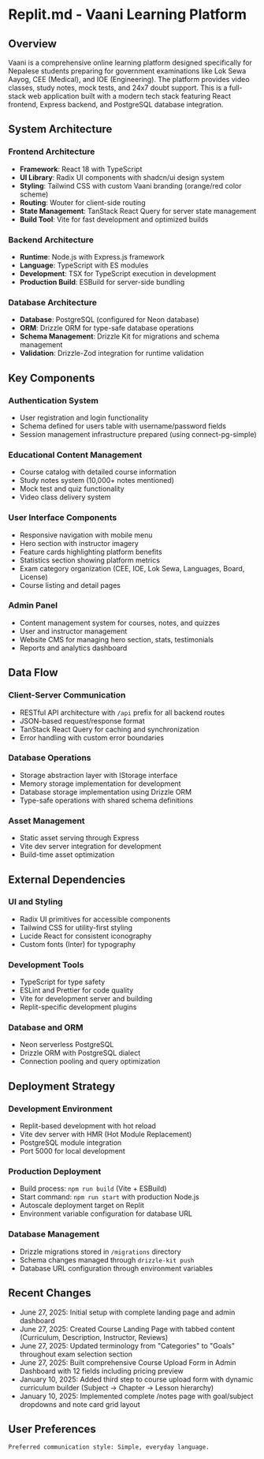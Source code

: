 # Replit.md - Vaani Learning Platform

## Overview

Vaani is a comprehensive online learning platform designed specifically for Nepalese students preparing for government examinations like Lok Sewa Aayog, CEE (Medical), and IOE (Engineering). The platform provides video classes, study notes, mock tests, and 24x7 doubt support. This is a full-stack web application built with a modern tech stack featuring React frontend, Express backend, and PostgreSQL database integration.

## System Architecture

### Frontend Architecture
- **Framework**: React 18 with TypeScript
- **UI Library**: Radix UI components with shadcn/ui design system
- **Styling**: Tailwind CSS with custom Vaani branding (orange/red color scheme)
- **Routing**: Wouter for client-side routing
- **State Management**: TanStack React Query for server state management
- **Build Tool**: Vite for fast development and optimized builds

### Backend Architecture
- **Runtime**: Node.js with Express.js framework
- **Language**: TypeScript with ES modules
- **Development**: TSX for TypeScript execution in development
- **Production Build**: ESBuild for server-side bundling

### Database Architecture
- **Database**: PostgreSQL (configured for Neon database)
- **ORM**: Drizzle ORM for type-safe database operations
- **Schema Management**: Drizzle Kit for migrations and schema management
- **Validation**: Drizzle-Zod integration for runtime validation

## Key Components

### Authentication System
- User registration and login functionality
- Schema defined for users table with username/password fields
- Session management infrastructure prepared (using connect-pg-simple)

### Educational Content Management
- Course catalog with detailed course information
- Study notes system (10,000+ notes mentioned)
- Mock test and quiz functionality
- Video class delivery system

### User Interface Components
- Responsive navigation with mobile menu
- Hero section with instructor imagery
- Feature cards highlighting platform benefits
- Statistics section showing platform metrics
- Exam category organization (CEE, IOE, Lok Sewa, Languages, Board, License)
- Course listing and detail pages

### Admin Panel
- Content management system for courses, notes, and quizzes
- User and instructor management
- Website CMS for managing hero section, stats, testimonials
- Reports and analytics dashboard

## Data Flow

### Client-Server Communication
- RESTful API architecture with `/api` prefix for all backend routes
- JSON-based request/response format
- TanStack React Query for caching and synchronization
- Error handling with custom error boundaries

### Database Operations
- Storage abstraction layer with IStorage interface
- Memory storage implementation for development
- Database storage implementation using Drizzle ORM
- Type-safe operations with shared schema definitions

### Asset Management
- Static asset serving through Express
- Vite dev server integration for development
- Build-time asset optimization

## External Dependencies

### UI and Styling
- Radix UI primitives for accessible components
- Tailwind CSS for utility-first styling
- Lucide React for consistent iconography
- Custom fonts (Inter) for typography

### Development Tools
- TypeScript for type safety
- ESLint and Prettier for code quality
- Vite for development server and building
- Replit-specific development plugins

### Database and ORM
- Neon serverless PostgreSQL
- Drizzle ORM with PostgreSQL dialect
- Connection pooling and query optimization

## Deployment Strategy

### Development Environment
- Replit-based development with hot reload
- Vite dev server with HMR (Hot Module Replacement)
- PostgreSQL module integration
- Port 5000 for local development

### Production Deployment
- Build process: `npm run build` (Vite + ESBuild)
- Start command: `npm run start` with production Node.js
- Autoscale deployment target on Replit
- Environment variable configuration for database URL

### Database Management
- Drizzle migrations stored in `/migrations` directory
- Schema changes managed through `drizzle-kit push`
- Database URL configuration through environment variables

## Recent Changes
- June 27, 2025: Initial setup with complete landing page and admin dashboard
- June 27, 2025: Created Course Landing Page with tabbed content (Curriculum, Description, Instructor, Reviews)
- June 27, 2025: Updated terminology from "Categories" to "Goals" throughout exam selection section
- June 27, 2025: Built comprehensive Course Upload Form in Admin Dashboard with 12 fields including pricing preview
- January 10, 2025: Added third step to course upload form with dynamic curriculum builder (Subject → Chapter → Lesson hierarchy)
- January 10, 2025: Implemented complete /notes page with goal/subject dropdowns and note card grid layout

## User Preferences
```
Preferred communication style: Simple, everyday language.
```